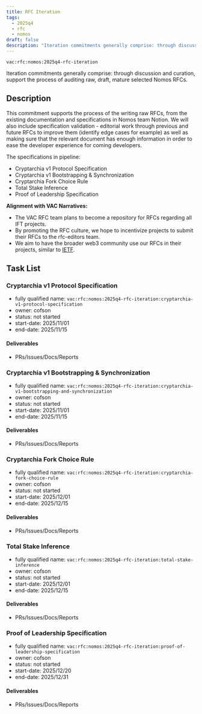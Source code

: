 ```yaml
---
title: RFC Iteration
tags:
  - 2025q4
  - rfc
  - nomos
draft: false
description: "Iteration commitments generally comprise: through discussion and curation, support the process of auditing raw, draft, mature selected Nomos RFCs."
---
```


`vac:rfc:nomos:2025q4-rfc-iteration`

Iteration commitments generally comprise:
through discussion and curation,
support the process of auditing raw, draft, mature selected Nomos RFCs.

## Description

This commitment supports the process of the writing raw RFCs,
from the existing documentation and specifications in Nomos team Notion.
We will also include specification validation - 
editorial work through previous and future RFCs to improve them
(identify edge cases for example)
as well as making sure that the relevant document has enough information
in order to ease the developer experience for coming developers.

The specifications in pipeline:
- Cryptarchia v1 Protocol Specification
- Cryptarchia v1 Bootstrapping & Synchronization
- Cryptarchia Fork Choice Rule
- Total Stake Inference
- Proof of Leadership Specification


**Alignment with VAC Narratives:**

- The VAC RFC team plans to become a repository
for RFCs regarding all IFT 
  projects.
- By promoting the RFC culture,
we hope to incentivize projects to submit their RFCs
to the rfc-editors team.
- We aim to have the broader web3 community use our RFCs
in their projects, similar to [IETF](https://www.ietf.org/).

## Task List

### Cryptarchia v1 Protocol Specification

- fully qualified name: `vac:rfc:nomos:2025q4-rfc-iteration:cryptarchia-v1-protocol-specification`
- owner: cofson
- status: not started
- start-date: 2025/11/01
- end-date: 2025/11/15

#### Deliverables
- PRs/Issues/Docs/Reports

### Cryptarchia v1 Bootstrapping & Synchronization

- fully qualified name: `vac:rfc:nomos:2025q4-rfc-iteration:cryptarchia-v1-bootstrapping-and-synchronization`
- owner: cofson
- status: not started
- start-date: 2025/11/01
- end-date: 2025/11/15

#### Deliverables
- PRs/Issues/Docs/Reports

### Cryptarchia Fork Choice Rule

- fully qualified name: `vac:rfc:nomos:2025q4-rfc-iteration:cryptarchia-fork-choice-rule`
- owner: cofson
- status: not started
- start-date: 2025/12/01
- end-date: 2025/12/15

#### Deliverables
- PRs/Issues/Docs/Reports

### Total Stake Inference

- fully qualified name: `vac:rfc:nomos:2025q4-rfc-iteration:total-stake-inference`
- owner: cofson
- status: not started
- start-date: 2025/12/01
- end-date: 2025/12/15

#### Deliverables
- PRs/Issues/Docs/Reports

### Proof of Leadership Specification

- fully qualified name: `vac:rfc:nomos:2025q4-rfc-iteration:proof-of-leadership-specification`
- owner: cofson
- status: not started
- start-date: 2025/12/20
- end-date: 2025/12/31

#### Deliverables
- PRs/Issues/Docs/Reports